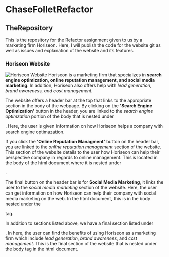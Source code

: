 # ChaseFolletRefactor

## TheRepository

This is the repository for the Refactor assignment given to us by a marketing firm Horiseon. Here, I will publish the code for the website git as well as issues and explanation of the website and its features.

### Horiseon Website

![Horiseon Website](https://github.com/clf9008/ChaseFolletRefactor/blob/Assests/01-html-css-git-homework-demo.png)
Horiseon is a marketing firm that specializes in **search engine optimization, online reputation management, and social media marketing**. In addition, Horiseon also offers help with _lead generation, brand awareness, and cost management._

The website offers a header bar at the top that links to the appropriate section in the body of the webpage. By clicking on the **'Search Engine Optimization'** button in the header, you are linked to the _search engine optimzation_ portion of the body that is nested under <div class="content">. Here, the user is given information on how Horiseon helps a company with search engine optimazation.

If you click the **'Online Reputation Managment'** button on the header bar, you are linked to the _online reputation management_ section of the website. This section of the website details to the user how Horiseon can help their perspective company in regards to online management. This is located in the body of the html document where it is nested under <div class="content">.

The final button on the header bar is for **Social Media Marketing**, it links the user to the _social media marketing_ section of the website. Here, the user can get information on how Horiseon can help their company with social media marketing on the web. In the html document, this is in the body nested under the <div class="content"> tag.

In addition to sections listed above, we have a final section listed under <div class="benefits">. In here, the user can find the benefits of using Horiseon as a marketing firm which include _lead generation_, _brand awareness_, and _cost management_. This is the final section of the website that is nested under the body tag in the html document.
